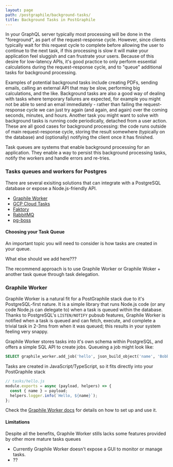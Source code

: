 ```yaml
---
layout: page
path: /postgraphile/background-tasks/
title: Background Tasks in PostGraphile 
---
```


In your GraphQL server typically most processing will be done in the "foreground", as part of the request-response cycle. However, since clients typically wait for this request cycle to complete before allowing the user to continue to the next task, if this processing is slow it will make your application feel sluggish and can frustrate your users. Because of this desire for low-latency APIs, it's good practice to only perform essential calculations during the request-response cycle, and to "queue" additional tasks for background processing. 

Examples of potential background tasks include creating PDFs, sending emails, calling an external API that may be slow, performing big calculations, and the like. Background tasks are also a good way of dealing with tasks where temporary failures are expected, for example you might not be able to send an email immediately - rather than failing the request-response cycle we can just try again (and again, and again) over the coming seconds, minutes, and hours. Another task you might want to solve with background tasks is running code periodically, detached from a user action. These are all good cases for background processing: the code runs outside of main request-response cycle, storing the result somewhere (typically on the database) and (optionally) notifying the client once it has finished.

Task queues are systems that enable background processing for an application. They enable a way to persist this background processing tasks, notify the workers and handle errors and re-tries.

### Tasks queues and workers for Postgres

There are several exisiting solutions that can integrate with a PostgreSQL database or expose a Node.js-friendly API.

- [Graphile Worker](https://github.com/graphile/worker)
- [GCP Cloud Tasks](https://cloud.google.com/tasks/)
- [Faktory](http://contribsys.com/faktory/)
- [RabbitMQ](https://www.rabbitmq.com/)
- [pg-boss](https://www.npmjs.com/package/pg-boss)

#### Choosing your Task Queue

An important topic you will need to consider is how tasks are created in your queue.

What else should we add here???

The recommend approach is to use Graphile Worker or Graphile Woker + another task queue through task delegation.

### Graphile Worker
Graphile Worker is a natural fit for a PostGraphile stack due to it's PostgreSQL-first nature. It is a simple library that runs Node.js code (or any code Node.js can delegate to) when a task is queued within the database. Thanks to PostgreSQL's `LISTEN/NOTIFY` pubsub features, Graphile Worker is notified when a task is queued and can fetch, execute, and complete a trivial task in 2-3ms from when it was queued; this results in your system feeling very snappy.

Graphile Worker stores tasks into it's own schema within PostgreSQL, and offers a simple SQL API to create jobs. Queueing a job might look like:

```sql
SELECT graphile_worker.add_job('hello', json_build_object('name', 'Bobby Tables'));
```

Tasks are created in JavaScript/TypeScript, so it fits directly into your PostGraphile stack

```js
// tasks/hello.js
module.exports = async (payload, helpers) => {
  const { name } = payload;
  helpers.logger.info(`Hello, ${name}`);
};
```

Check the [Graphile Worker docs](https://github.com/graphile/worker) for details on how to set up and use it.

#### Limitations
Despite all the benefits, Graphile Worker stills lacks some features provided by other more mature tasks queues

- Currently Graphile Worker doesn't expose a GUI to monitor or manage tasks.
- ??

